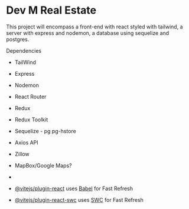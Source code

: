 # Dev M Real Estate

This project will encompass a front-end with react styled with tailwind, a server with express and nodemon, a database using sequelize and postgres.


Dependencies 
- TailWind
- Express
- Nodemon
- React Router
- Redux
- Redux Toolkit
- Sequelize - pg pg-hstore
- Axios
API
- Zillow
- MapBox/Google Maps?
- 


- [@vitejs/plugin-react](https://github.com/vitejs/vite-plugin-react/blob/main/packages/plugin-react/README.md) uses [Babel](https://babeljs.io/) for Fast Refresh
- [@vitejs/plugin-react-swc](https://github.com/vitejs/vite-plugin-react-swc) uses [SWC](https://swc.rs/) for Fast Refresh
